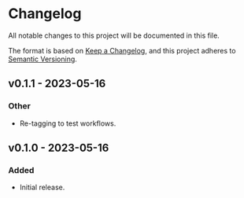 # Changelog

All notable changes to this project will be documented in this file.

The format is based on [Keep a Changelog], and this project adheres to
[Semantic Versioning].

[keep a changelog]: https://keepachangelog.com/en/1.0.0/
[semantic versioning]: https://semver.org/spec/v2.0.0.html

## v0.1.1 - 2023-05-16

### Other

- Re-tagging to test workflows.

## v0.1.0 - 2023-05-16

### Added

- Initial release.
